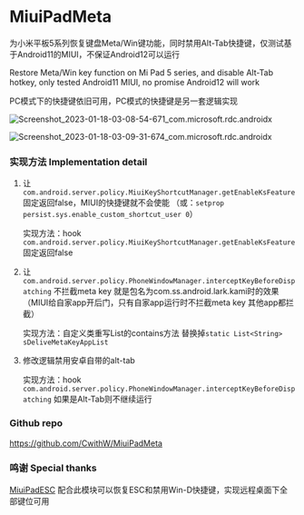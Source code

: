 # MiuiPadMeta

为小米平板5系列恢复键盘Meta/Win键功能，同时禁用Alt-Tab快捷键，仅测试基于Android11的MIUI，不保证Android12可以运行

Restore Meta/Win key function on Mi Pad 5 series, and disable Alt-Tab hotkey, only tested Android11 MIUI, no promise Android12 will work 



PC模式下的快捷键依旧可用，PC模式的快捷键是另一套逻辑实现

![Screenshot_2023-01-18-03-08-54-671_com.microsoft.rdc.androidx](README.assets/Screenshot_2023-01-18-03-08-54-671_com.microsoft.rdc.androidx.jpg)

![Screenshot_2023-01-18-03-09-31-674_com.microsoft.rdc.androidx](README.assets/Screenshot_2023-01-18-03-09-31-674_com.microsoft.rdc.androidx.jpg)



### 实现方法 Implementation detail
1. 让`com.android.server.policy.MiuiKeyShortcutManager.getEnableKsFeature`固定返回false，MIUI的快捷键就不会使能
    （或：`setprop persist.sys.enable_custom_shortcut_user 0`）

   实现方法：hook `com.android.server.policy.MiuiKeyShortcutManager.getEnableKsFeature` 固定返回false

2. 让`com.android.server.policy.PhoneWindowManager.interceptKeyBeforeDispatching` 不拦截meta key 就是包名为com.ss.android.lark.kami时的效果（MIUI给自家app开后门，只有自家app运行时不拦截meta key 其他app都拦截）

    实现方法：自定义类重写List的contains方法 替换掉`static List<String> sDeliveMetaKeyAppList`

3. 修改逻辑禁用安卓自带的alt-tab

    实现方法：hook `com.android.server.policy.PhoneWindowManager.interceptKeyBeforeDispatching` 如果是Alt-Tab则不继续运行

    

### Github repo

https://github.com/CwithW/MiuiPadMeta



### 鸣谢 Special thanks

[MiuiPadESC](https://github.com/YifePlayte/MiuiPadESC) 配合此模块可以恢复ESC和禁用Win-D快捷键，实现远程桌面下全部键位可用
